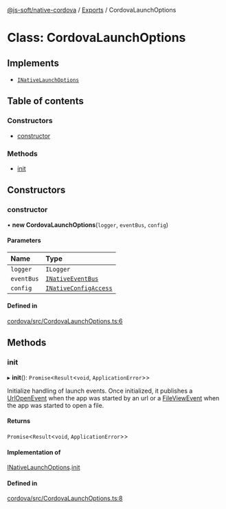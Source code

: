 [@js-soft/native-cordova](../README.md) / [Exports](../modules.md) / CordovaLaunchOptions

# Class: CordovaLaunchOptions

## Implements

- [`INativeLaunchOptions`](../interfaces/INativeLaunchOptions.md)

## Table of contents

### Constructors

- [constructor](CordovaLaunchOptions.md#constructor)

### Methods

- [init](CordovaLaunchOptions.md#init)

## Constructors

### constructor

• **new CordovaLaunchOptions**(`logger`, `eventBus`, `config`)

#### Parameters

| Name | Type |
| :------ | :------ |
| `logger` | `ILogger` |
| `eventBus` | [`INativeEventBus`](../interfaces/INativeEventBus.md) |
| `config` | [`INativeConfigAccess`](../interfaces/INativeConfigAccess.md) |

#### Defined in

[cordova/src/CordovaLaunchOptions.ts:6](https://github.com/js-soft/ts-native-access/blob/dceb9d6/packages/cordova/src/CordovaLaunchOptions.ts#L6)

## Methods

### init

▸ **init**(): `Promise`<`Result`<`void`, `ApplicationError`\>\>

Initialize handling of launch events. Once initialized, it publishes a [UrlOpenEvent](UrlOpenEvent.md) when the app was started by an url or a [FileViewEvent](FileViewEvent.md)
when the app was started to open a file.

#### Returns

`Promise`<`Result`<`void`, `ApplicationError`\>\>

#### Implementation of

[INativeLaunchOptions](../interfaces/INativeLaunchOptions.md).[init](../interfaces/INativeLaunchOptions.md#init)

#### Defined in

[cordova/src/CordovaLaunchOptions.ts:8](https://github.com/js-soft/ts-native-access/blob/dceb9d6/packages/cordova/src/CordovaLaunchOptions.ts#L8)
